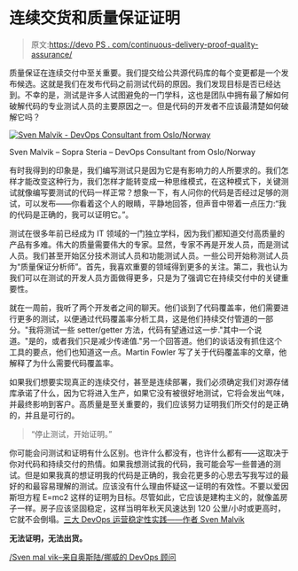 # 连续交货和质量保证证明

> 原文:[https://devo PS . com/continuous-delivery-proof-quality-assurance/](https://devops.com/continuous-delivery-proof-quality-assurance/)

质量保证在连续交付中至关重要。我们提交给公共源代码库的每个变更都是一个发布候选。这就是我们在发布代码之前测试代码的原因。我们发现目标是否已经达到。不幸的是，测试是许多人试图避免的一门学科，这也是团队中拥有最了解如何破解代码的专业测试人员的主要原因之一。但是代码的开发者不应该最清楚如何破解它吗？

[![Sven Malvik - DevOps Consultant from Oslo/Norway](../Images/d9846db12fea5e98239d383980c9eb85.png)](http://sven.malvik.de/blog)

Sven Malvik – Sopra Steria – DevOps Consultant from Oslo/Norway

有时我得到的印象是，我们编写测试只是因为它是有影响力的人所要求的。我们怎样才能改变这种行为，我们怎样才能转变成一种思维模式，在这种模式下，关键测试就像编写要测试的代码一样正常？想象一下，有人问你的代码是否经过足够的测试，可以发布——你看着这个人的眼睛，平静地回答，但声音中带着一点压力:“我的代码是正确的，我可以证明它。”。

测试在很多年前已经成为 IT 领域的一门独立学科，因为我们都知道交付高质量的产品有多难。伟大的质量需要伟大的专家。显然，专家不再是开发人员，而是测试人员。我们甚至开始区分技术测试人员和功能测试人员。一些公司开始称测试人员为“质量保证分析师”。首先，我喜欢重要的领域得到更多的关注。第二，我也认为我们可以在测试的开发人员方面做得更多，只是为了强调它在持续交付中的关键重要性。

就在一周前，我听了两个开发者之间的聊天。他们谈到了代码覆盖率，他们需要进行更多的测试，以便通过代码覆盖率分析工具，这是他们持续交付管道的一部分。"我将测试一些 setter/getter 方法，代码有望通过这一步."其中一个说道。"是的，或者我们只是减少传递值."另一个回答道。他们的谈话没有抓住这个工具的要点，他们也知道这一点。Martin Fowler 写了关于代码覆盖率的文章，他解释了为什么需要代码覆盖率。

如果我们想要实现真正的连续交付，甚至是连续部署，我们必须确定我们对源存储库承诺了什么，因为它将进入生产，如果它没有被很好地测试，它将会发出气味，并最终影响到客户。高质量是至关重要的，我们应该努力证明我们所交付的是正确的，并且是可行的。

> “停止测试，开始证明。”

你可能会问测试和证明有什么区别。也许什么都没有，也许什么都有——这取决于你对代码和持续交付的热情。如果我想测试我的代码，我可能会写一些普通的测试。但是如果我真的想证明我的代码是正确的，我会花更多的心思去写我写过的最好的和最容易理解的测试。应该没有什么理由怀疑这一证明的有效性。不要以爱因斯坦方程 E=mc2 这样的证明为目标。尽管如此，它应该是建构主义的，就像盖房子一样。房子应该坚固稳定，这样当明年秋天风速达到 120 公里/小时或更高时，它就不会倒塌。[三大 DevOps 运营稳定性实践——作者 Sven Malvik](https://devops.com/2015/06/04/top-3-devops-practices-operational-stability/)

**无法证明，无法出货。**

[/Sven mal vik–来自奥斯陆/挪威的 DevOps 顾问](http://sven.malvik.de/)